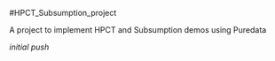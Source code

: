 #HPCT_Subsumption_project

A project to implement HPCT and Subsumption demos using Puredata


_initial push_

